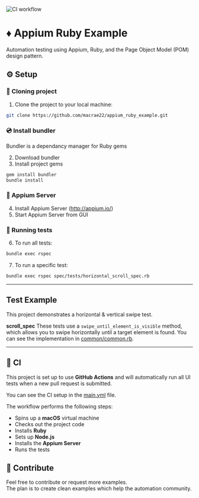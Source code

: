 ![CI workflow](https://github.com/macrae22/appium_ruby_example_iOS/actions/workflows/main.yml/badge.svg)

# ♦️ Appium Ruby Example
Automation testing using Appium, Ruby, and the Page Object Model (POM) design pattern.

## ⚙️ Setup
### 👬 Cloning project
1. Clone the project to your local machine: <br> 
```bash
git clone https://github.com/macrae22/appium_ruby_example.git
```

### 💿 Install bundler
Bundler is a dependancy manager for Ruby gems</br>

2. Download bundler
4. Install project gems
```bash
gem install bundler
bundle install
```

### 💽 Appium Server
4. Install Appium Server (http://appium.io/)
5. Start Appium Server from GUI

### 🧪 Running tests
6. To run all tests:
```bash
bundle exec rspec
```
7. To run a specific test:</br>
```bash
bundle exec rspec spec/tests/horizontal_scroll_spec.rb
```

---

## Test Example

This project demonstrates a horizontal & vertical swipe test.

**scroll_spec**
These tests use a `swipe_until_element_is_visible` method, which allows you to swipe horizontally until a target element is found. You can see the implementation in [common/common.rb](https://github.com/macrae22/appium_ruby_example_iOS/blob/main/common/common.rb).

---

## 🤖 CI
This project is set up to use **GitHub Actions** and will automatically run all UI tests when a new pull request is submitted.

You can see the CI setup in the [main.yml](https://github.com/macrae22/appium_ruby_example_iOS/blob/main/.github/workflows/main.yml) file.

The workflow performs the following steps:
*   Spins up a **macOS** virtual machine
*   Checks out the project code
*   Installs **Ruby**
*   Sets up **Node.js**
*   Installs the **Appium Server**
*   Runs the tests

## 🌱 Contribute
Feel free to contribute or request more examples.<br />
The plan is to create clean examples which help the automation community.


